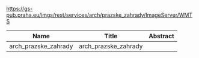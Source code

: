 https://gs-pub.praha.eu/imgs/rest/services/arch/prazske_zahrady/ImageServer/WMTS

|Name|Title|Abstract|
|--|--|--|
|arch_prazske_zahrady|arch_prazske_zahrady||
